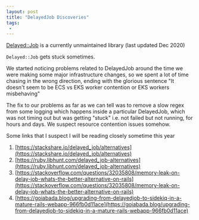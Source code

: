 ```yaml
---
layout: post
title: "DelayedJob Discoveries"
tags:
 -
---
```



[Delayed::Job](https://github.com/collectiveidea/delayed_job) is a currently unmaintained library (last updated Dec 2020)
 
`Delayed::Job` gets stuck sometimes. 

We started noticing problems related to DelayedJob around the time we were making some major infrastructure changes, so we spent a lot of time chasing in the wrong direction, ending with the glorious sentence
"It doesn't seem to be ECS vs EKS worker contention or EKS workers misbehaving" 

The fix to our problems as far as we can tell was to remove a slow regex from some logging which happens inside a particular DelayedJob, which was not timing out but was getting "stuck" i.e. not failed but not running, for hours and days. We suspect resource contention issues somehow.

  
Some links that I suspect I will be reading closely sometime this year

1. [https://stackshare.io/delayed_job/alternatives](https://stackshare.io/delayed_job/alternatives)
1. [https://ruby.libhunt.com/delayed_job-alternatives](https://ruby.libhunt.com/delayed_job-alternatives)
1. [https://stackoverflow.com/questions/32035808/memory-leak-on-delay-job-whats-the-better-alternative-on-rails](https://stackoverflow.com/questions/32035808/memory-leak-on-delay-job-whats-the-better-alternative-on-rails)
1. [https://goiabada.blog/upgrading-from-delayedjob-to-sidekiq-in-a-mature-rails-webapp-966fb0d11ace](https://goiabada.blog/upgrading-from-delayedjob-to-sidekiq-in-a-mature-rails-webapp-966fb0d11ace)
